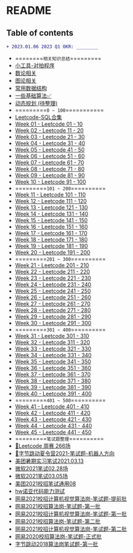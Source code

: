 # README

## Table of contents

```diff
+ 2023.01.06 2023 Q1 OKR: ________
```


* \========`相关知识总结`=========
* [小工具-对拍程序](algorithms/小工具-对拍程序.md)
* [数论相关](algorithms/数论.md)
* [图论相关](algorithms/图论.md)
* [常用数据结构](algorithms/常用数据结构.md)
* [一些基础算法✅](algorithms/基础算法.md)
* [动态规划 (待整理)](algorithms/动态规划.md)
* \=========`0 ~ 100`===========
* [Leetcode-SQL合集](notes/SQL题目合集.md)
* [Week 01 - Leetcode 01 - 10](leetcode-0-100/week01.md)
* [Week 02 - Leetcode 11 - 20](leetcode-0-100/week02.md)
* [Week 03 - Leetcode 21 - 30](leetcode-0-100/week03.md)
* [Week 04 - Leetcode 31 - 40](leetcode-0-100/week04.md)
* [Week 05 - Leetcode 41 - 50](leetcode-0-100/week05.md)
* [Week 06 - Leetcode 51 - 60](leetcode-0-100/week06.md)
* [Week 07 - Leetcode 61 - 70](leetcode-0-100/week07.md)
* [Week 08 - Leetcode 71 - 80](leetcode-0-100/week08.md)
* [Week 09 - Leetcode 81 - 90](leetcode-0-100/week09.md)
* [Week 10 - Leetcode 91 - 100](leetcode-0-100/week10.md)
* \=========`101 ~ 200`==========
* [Week 11 - Leetcode 101 - 110](leetcode-101-200/week11.md)
* [Week 12 - Leetcode 111 - 120](leetcode-101-200/week12.md)
* [Week 13 - Leetcode 121 - 130](leetcode-101-200/week13.md)
* [Week 14 - Leetcode 131 - 140](leetcode-101-200/week14.md)
* [Week 15 - Leetcode 141 - 150](leetcode-101-200/week15.md)
* [Week 16 - Leetcode 151 - 160](leetcode-101-200/week16.md)
* [Week 17 - Leetcode 161 - 170](leetcode-101-200/week17.md)
* [Week 18 - Leetcode 171 - 180](leetcode-101-200/week18.md)
* [Week 19 - Leetcode 181 - 190](leetcode-101-200/week19.md)
* [Week 20 - Leetcode 191 - 200](leetcode-101-200/week20.md)
* \=========`201 ~ 300`==========
* [Week 21 - Leetcode 201 - 210](leetcode-201-300/week21.md)
* [Week 22 - Leetcode 211 - 220](leetcode-201-300/week22.md)
* [Week 23 - Leetcode 221 - 230](leetcode-201-300/week23.md)
* [Week 24 - Leetcode 231 - 240](leetcode-201-300/week24.md)
* [Week 25 - Leetcode 241 - 250](leetcode-201-300/week25.md)
* [Week 26 - Leetcode 251 - 260](leetcode-201-300/week26.md)
* [Week 27 - Leetcode 261 - 270](leetcode-201-300/week27.md)
* [Week 28 - Leetcode 271 - 280](leetcode-201-300/week28.md)
* [Week 29 - Leetcode 281 - 290](leetcode-201-300/week29.md)
* [Week 30 - Leetcode 291 - 300](leetcode-201-300/week30.md)
* \=========`301 ~ 400`==========
* [Week 31 - Leetcode 301 - 310](leetcode-301-400/week31.md)
* [Week 32 - Leetcode 311 - 320](leetcode-301-400/week32.md)
* [Week 33 - Leetcode 321 - 330](leetcode-301-400/week33.md)
* [Week 34 - Leetcode 331 - 340](leetcode-301-400/week34.md)
* [Week 35 - Leetcode 341 - 350](leetcode-301-400/week35.md)
* [Week 36 - Leetcode 351 - 360](leetcode-301-400/week36.md)
* [Week 37 - Leetcode 361 - 370](leetcode-301-400/week37.md)
* [Week 38 - Leetcode 371 - 380](leetcode-301-400/week38.md)
* [Week 39 - Leetcode 381 - 390](leetcode-301-400/week39.md)
* [Week 40 - Leetcode 391 - 400](leetcode-301-400/week40.md)
* \=========`401 ~ 500`==========
* [Week 41 - Leetcode 401 - 410](leetcode-401-500/week41.md)
* [Week 42 - Leetcode 411 - 420](leetcode-401-500/week42.md)
* [Week 43 - Leetcode 421 - 430](leetcode-401-500/week43.md)
* [Week 44 - Leetcode 431 - 440](leetcode-401-500/week44.md)
* [Week 45 - Leetcode 441 - 450](leetcode-401-500/week45.md)
* \=========`笔试题整理`==========
* [🍑Leetcode 周赛 266场](codingtests/Leetcode-266周赛.md)
* [🤖字节跳动夏令营2021-笔试题-机器人方向](codingtests/字节跳动-夏令营笔试-1.md)
* [美团暑期实习笔试2021.03.13](codingtests/美团暑期实习.md)
* [微软2021笔试02.28场](codingtests/微软暑期实习笔试2021.02.26.md)
* [微软2021笔试03.05场](codingtests/微软暑期实习笔试2021.03.05.md)
* [美团2021校招笔试通用08](codingtests/美团2021笔试通用卷08.md)
* [hw诺亚代码能力测试](codingtests/华为诺亚方舟实验室-CodingTest.md)
* [网易2021校招计算机视觉算法岗-笔试题-提前批](codingtests/网易2021算法-提前批.md)
* [网易2021校招算法岗-笔试题-第一批](codingtests/网易2021算法02.md)
* [网易2021校招计算机视觉算法岗-笔试题-第一批](codingtests/网易2021计算机视觉02.md)
* [网易2021校招算法岗-笔试题-第二批](codingtests/网易2021算法.md)
* [网易2021校招计算机视觉算法岗-笔试题-第二批](codingtests/网易2021计算机视觉.md)
* [网易2020校招算法岗-笔试题-正式批](codingtests/网易2020算法.md)
* [字节跳动2018算法岗笔试题-第一批](codingtests/字节跳动-算法.md)